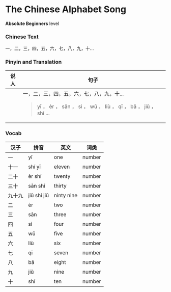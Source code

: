 # The Chinese Alphabet Song
**Absolute Beginners** level
### Chinese Text
一，二，三，四，五，六，七，八，九，十...

### Pinyin and Translation
|说人|句子|
|----|----|
||一，二，三，四，五，六，七，八，九，十...<blockquote>yī ， èr ， sān ， sì ， wǔ ， liù ， qī ， bā ， jiǔ ， shí ...<br /></blockquote>|
### Vocab
|汉子|拼音|英文|词类|
|----|----|----|----|
|一|yī|one|number|
|十一|shí yī|eleven|number|
|二十|èr shí|twenty|number|
|三十|sān shí|thirty|number|
|九十九|jiǔ shí jiǔ|ninty nine|number|
|二|èr|two|number|
|三|sān|three|number|
|四|sì|four|number|
|五|wǔ|five|number|
|六|liù|six|number|
|七|qī|seven|number|
|八|bā|eight|number|
|九|jiǔ|nine|number|
|十|shí|ten|number|